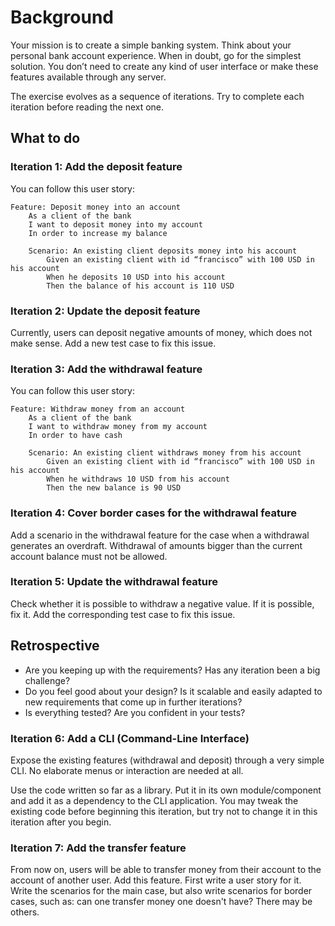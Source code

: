 # Background

Your mission is to create a simple banking system. Think about your personal bank account experience. When in doubt, go for the simplest solution. You don’t need to create any kind of user interface or make these features available through any server.

The exercise evolves as a sequence of iterations. Try to complete each iteration before reading the next one.

## What to do
### Iteration 1: Add the deposit feature

You can follow this user story:

```gherkin
Feature: Deposit money into an account
    As a client of the bank
    I want to deposit money into my account
    In order to increase my balance

    Scenario: An existing client deposits money into his account
        Given an existing client with id “francisco” with 100 USD in his account
        When he deposits 10 USD into his account
        Then the balance of his account is 110 USD
```

### Iteration 2: Update the deposit feature

Currently, users can deposit negative amounts of money, which does not make sense. Add a new test case to fix this issue.

### Iteration 3: Add the withdrawal feature

You can follow this user story:
```gherkin
Feature: Withdraw money from an account
    As a client of the bank
    I want to withdraw money from my account
    In order to have cash

    Scenario: An existing client withdraws money from his account
        Given an existing client with id “francisco” with 100 USD in his account
        When he withdraws 10 USD from his account
        Then the new balance is 90 USD
```

### Iteration 4: Cover border cases for the withdrawal feature

Add a scenario in the withdrawal feature for the case when a withdrawal generates an overdraft. Withdrawal of amounts bigger than the current account balance must not be allowed.

### Iteration 5: Update the withdrawal feature

Check whether it is possible to withdraw a negative value. If it is possible, fix it. Add the corresponding test case to fix this issue.

## Retrospective

- Are you keeping up with the requirements? Has any iteration been a big challenge?
- Do you feel good about your design? Is it scalable and easily adapted to new requirements that come up in further iterations?
- Is everything tested? Are you confident in your tests?

### Iteration 6: Add a CLI (Command-Line Interface)

Expose the existing features (withdrawal and deposit) through a very simple CLI. No elaborate menus or interaction are needed at all.

Use the code written so far as a library. Put it in its own module/component and add it as a dependency to the CLI application. You may tweak the existing code before beginning this iteration, but try not to change it in this iteration after you begin.

### Iteration 7: Add the transfer feature

From now on, users will be able to transfer money from their account to the account of another user. Add this feature. First write a user story for it. Write the scenarios for the main case, but also write scenarios for border cases, such as: can one transfer money one doesn't have? There may be others.